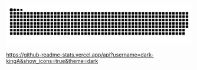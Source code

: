 <picture>
  <source media="(prefers-color-scheme: dark)" srcset="https://raw.githubusercontent.com/dark-kingA/dark-kingA/output/github-contribution-grid-snake-dark.svg">
  <source media="(prefers-color-scheme: light)" srcset="https://raw.githubusercontent.com/dark-kingA/dark-kingA/output/github-contribution-grid-snake.svg">
  <img alt="github contribution grid snake animation" src="https://raw.githubusercontent.com/dark-kingA/dark-kingA/output/github-contribution-grid-snake.svg">
</picture>

https://github-readme-stats.vercel.app/api?username=dark-kingA&show_icons=true&theme=dark
